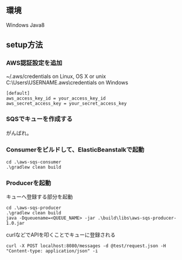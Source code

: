 ﻿## 環境

Windows
Java8

## setup方法

### AWS認証設定を追加

~/.aws/credentials on Linux, OS X or unix  
C:\Users\USERNAME\.aws\credentials on Windows

```
[default]
aws_access_key_id = your_access_key_id
aws_secret_access_key = your_secret_access_key
```

### SQSでキューを作成する

がんばれ。

### Consumerをビルドして、ElasticBeanstalkで起動

```
cd .\aws-sqs-consumer
.\gradlew clean build
```


### Producerを起動

キューへ登録する部分を起動

```
cd .\aws-sqs-producer
.\gradlew clean build
java -Dqueuename=<QUEUE_NAME> -jar .\build\libs\aws-sqs-producer-1.0.jar
```

curlなどでAPIを叩くことでキューに登録される

```
curl -X POST localhost:8080/messages -d @test/request.json -H "Content-type: application/json" -i
```


